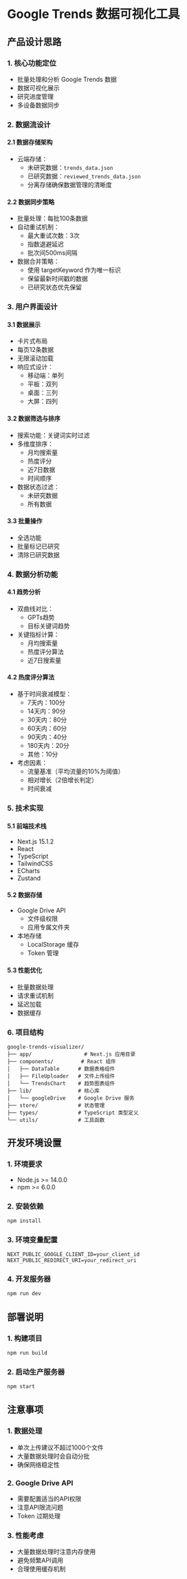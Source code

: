 # Google Trends 数据可视化工具

## 产品设计思路

### 1. 核心功能定位
- 批量处理和分析 Google Trends 数据
- 数据可视化展示
- 研究进度管理
- 多设备数据同步

### 2. 数据流设计
#### 2.1 数据存储架构
- 云端存储：
  - 未研究数据：`trends_data.json`
  - 已研究数据：`reviewed_trends_data.json`
  - 分离存储确保数据管理的清晰度

#### 2.2 数据同步策略
- 批量处理：每批100条数据
- 自动重试机制：
  - 最大重试次数：3次
  - 指数退避延迟
  - 批次间500ms间隔
- 数据合并策略：
  - 使用 targetKeyword 作为唯一标识
  - 保留最新时间戳的数据
  - 已研究状态优先保留

### 3. 用户界面设计
#### 3.1 数据展示
- 卡片式布局
- 每页12条数据
- 无限滚动加载
- 响应式设计：
  - 移动端：单列
  - 平板：双列
  - 桌面：三列
  - 大屏：四列

#### 3.2 数据筛选与排序
- 搜索功能：关键词实时过滤
- 多维度排序：
  - 月均搜索量
  - 热度评分
  - 近7日数据
  - 时间顺序
- 数据状态过滤：
  - 未研究数据
  - 所有数据

#### 3.3 批量操作
- 全选功能
- 批量标记已研究
- 清除已研究数据

### 4. 数据分析功能
#### 4.1 趋势分析
- 双曲线对比：
  - GPTs趋势
  - 目标关键词趋势
- 关键指标计算：
  - 月均搜索量
  - 热度评分算法
  - 近7日搜索量

#### 4.2 热度评分算法
- 基于时间衰减模型：
  - 7天内：100分
  - 14天内：90分
  - 30天内：80分
  - 60天内：60分
  - 90天内：40分
  - 180天内：20分
  - 其他：10分
- 考虑因素：
  - 流量基准（平均流量的10%为阈值）
  - 相对增长（2倍增长判定）
  - 时间衰减

### 5. 技术实现
#### 5.1 前端技术栈
- Next.js 15.1.2
- React
- TypeScript
- TailwindCSS
- ECharts
- Zustand

#### 5.2 数据存储
- Google Drive API
  - 文件级权限
  - 应用专属文件夹
- 本地存储
  - LocalStorage 缓存
  - Token 管理

#### 5.3 性能优化
- 批量数据处理
- 请求重试机制
- 延迟加载
- 数据缓存

### 6. 项目结构
```
google-trends-visualizer/
├── app/                 # Next.js 应用目录
├── components/         # React 组件
│   ├── DataTable      # 数据表格组件
│   ├── FileUploader   # 文件上传组件
│   └── TrendsChart    # 趋势图表组件
├── lib/               # 核心库
│   └── googleDrive    # Google Drive 服务
├── store/             # 状态管理
├── types/             # TypeScript 类型定义
└── utils/             # 工具函数
```

## 开发环境设置

### 1. 环境要求
- Node.js >= 14.0.0
- npm >= 6.0.0

### 2. 安装依赖
```bash
npm install
```

### 3. 环境变量配置
```env
NEXT_PUBLIC_GOOGLE_CLIENT_ID=your_client_id
NEXT_PUBLIC_REDIRECT_URI=your_redirect_uri
```

### 4. 开发服务器
```bash
npm run dev
```

## 部署说明

### 1. 构建项目
```bash
npm run build
```

### 2. 启动生产服务器
```bash
npm start
```

## 注意事项

### 1. 数据处理
- 单次上传建议不超过1000个文件
- 大量数据处理时会自动分批
- 确保网络稳定性

### 2. Google Drive API
- 需要配置适当的API权限
- 注意API限流问题
- Token 过期处理

### 3. 性能考虑
- 大量数据处理时注意内存使用
- 避免频繁API调用
- 合理使用缓存机制

